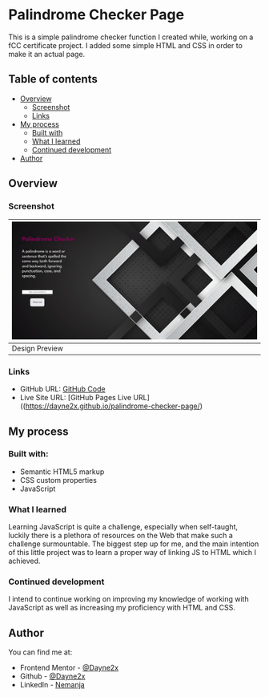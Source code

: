 # Palindrome Checker Page

This is a simple palindrome checker function I created while, working on a fCC certificate project. I added some simple HTML and CSS in order to make it an actual page.

## Table of contents

- [Overview](#overview)
  - [Screenshot](#screenshot)
  - [Links](#links)
- [My process](#my-process)
  - [Built with](#built-with)
  - [What I learned](#what-i-learned)
  - [Continued development](#continued-development)
- [Author](#author)

## Overview

### Screenshot
| ![](./design/preview.png) 
| ------------------------------ |
| Design Preview                |

### Links

- GitHub URL: [GitHub Code](https://github.com/Dayne2x/palindrome-checker-page)
- Live Site URL: [GitHub Pages Live URL]((https://dayne2x.github.io/palindrome-checker-page/)

## My process

### Built with:

- Semantic HTML5 markup
- CSS custom properties
- JavaScript


### What I learned

Learning JavaScript is quite a challenge, especially when self-taught, luckily there is a plethora of resources on the Web that make such a challenge surmountable.
The biggest step up for me, and the main intention of this little project was to learn a proper way of linking JS to HTML which I achieved.


### Continued development

I intend to continue working on improving my knowledge of working with JavaScript as well as increasing my proficiency with HTML and CSS.



## Author
You can find me at:

- Frontend Mentor - [@Dayne2x](https://www.frontendmentor.io/profile/Dayne2x)
- Github - [@Dayne2x](https://github.com/Dayne2x)
- LinkedIn - [Nemanja](https://www.linkedin.com/in/nemanjadayne/)

